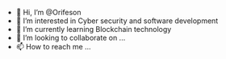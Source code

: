 - 👋 Hi, I’m @Orifeson
- 👀 I’m interested in Cyber security and software development
- 🌱 I’m currently learning Blockchain technology
- 💞️ I’m looking to collaborate on ...
- 📫 How to reach me ...

<!---
Orifeson/Orifeson is a ✨ special ✨ repository because its `README.md` (this file) appears on your GitHub profile.
You can click the Preview link to take a look at your changes.
--->
